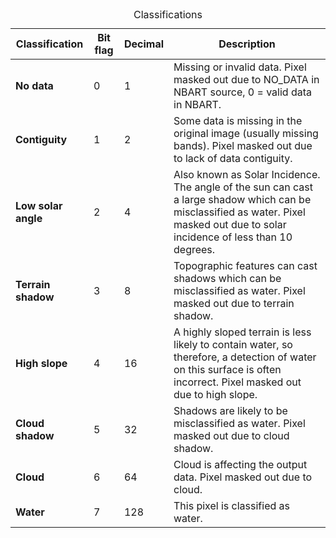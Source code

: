 <div class="scroll-horizontally">
    <table class="colour-coded-table water-observations-classifications-theme">
        <caption>Classifications</caption>
        <thead>
            <tr>
                <th>Classification</th>
                <th>Bit flag</th>
                <th>Decimal</th>
                <th>Description</th>
            </tr>
        </thead>
        <tbody>
            <tr>
                <td><strong>No data</strong></td>
                <td>0</td>
                <td>1</td>
                <td>Missing or invalid data. Pixel masked out due to NO_DATA in NBART source, 0 = valid data in NBART.</td>
            </tr>
            <tr>
                <td><strong>Contiguity</strong></td>
                <td>1</td>
                <td>2</td>
                <td>Some data is missing in the original image (usually missing bands). Pixel masked out due to lack of data contiguity.</td>
            </tr>
            <tr>
                <td><strong>Low solar angle</strong></td>
                <td>2</td>
                <td>4</td>
                <td>Also known as Solar Incidence. The angle of the sun can cast a large shadow which can be misclassified as water. Pixel masked out due to solar incidence of less than 10 degrees.</td>
            </tr>
            <tr>
                <td><strong>Terrain shadow</strong></td>
                <td>3</td>
                <td>8</td>
                <td>Topographic features can cast shadows which can be misclassified as water. Pixel masked out due to terrain shadow.</td>
            </tr>
            <tr>
                <td><strong>High slope</strong></td>
                <td>4</td>
                <td>16</td>
                <td>A highly sloped terrain is less likely to contain water, so therefore, a detection of water on this surface is often incorrect. Pixel masked out due to high slope.</td>
            </tr>
            <tr>
                <td><strong>Cloud shadow</strong></td>
                <td>5</td>
                <td>32</td>
                <td>Shadows are likely to be misclassified as water. Pixel masked out due to cloud shadow.</td>
            </tr>
            <tr>
                <td><strong>Cloud</strong></td>
                <td>6</td>
                <td>64</td>
                <td>Cloud is affecting the output data. Pixel masked out due to cloud.</td>
            </tr>
            <tr>
                <td><strong>Water</strong></td>
                <td>7</td>
                <td>128</td>
                <td>This pixel is classified as water.</td>
            </tr>
        </tbody>
    </table>
</div>

<br />
